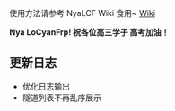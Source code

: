 使用方法请参考 NyaLCF Wiki 食用~ [Wiki](https://docs-nyalcf.1l1.icu)

**Nya LoCyanFrp! 祝各位高三学子 高考加油！**

## 更新日志

- 优化日志输出
- 隧道列表不再乱序展示
<!-- Some change log here -->
